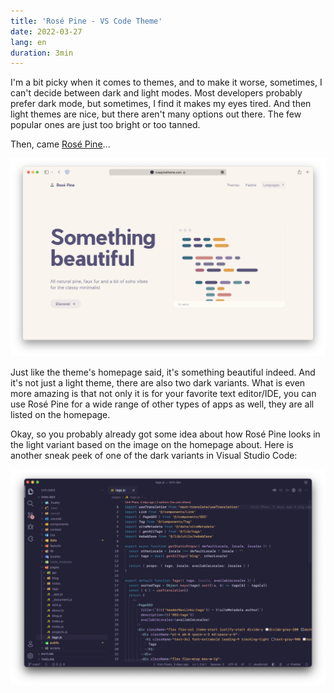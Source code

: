 ```yaml
---
title: 'Rosé Pine - VS Code Theme'
date: 2022-03-27
lang: en
duration: 3min
---
```


I'm a bit picky when it comes to themes, and to make it worse, sometimes, I can't decide between dark and light modes. Most developers probably prefer dark mode, but sometimes, I find it makes my eyes tired. And then light themes are nice, but there aren't many options out there. The few popular ones are just too bright or too tanned.

Then, came [Rosé Pine](https://rosepinetheme.com)...

<img src="/images/2022/rose-pine-homepage.png" alt="Rosé Pine homepage" rounded-lg>

Just like the theme's homepage said, it's something beautiful indeed. And it's not just a light theme, there are also two dark variants. What is even more amazing is that not only it is for your favorite text editor/IDE, you can use Rosé Pine for a wide range of other types of apps as well, they are all listed on the homepage.

Okay, so you probably already got some idea about how Rosé Pine looks in the light variant based on the image on the homepage about. Here is another sneak peek of one of the dark variants in Visual Studio Code:

<img src="/images/2022/rose-pine-vscode.png" alt="Rosé Pine Moon on VS Code" >

